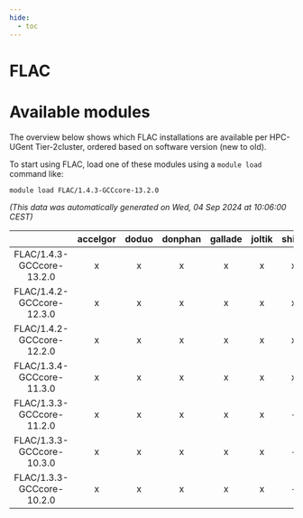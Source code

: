 ```yaml
---
hide:
  - toc
---
```


FLAC
====

# Available modules


The overview below shows which FLAC installations are available per HPC-UGent Tier-2cluster, ordered based on software version (new to old).

To start using FLAC, load one of these modules using a `module load` command like:

```shell
module load FLAC/1.4.3-GCCcore-13.2.0
```

*(This data was automatically generated on Wed, 04 Sep 2024 at 10:06:00 CEST)*  

| |accelgor|doduo|donphan|gallade|joltik|shinx|skitty|
| :---: | :---: | :---: | :---: | :---: | :---: | :---: | :---: |
|FLAC/1.4.3-GCCcore-13.2.0|x|x|x|x|x|x|x|
|FLAC/1.4.2-GCCcore-12.3.0|x|x|x|x|x|x|x|
|FLAC/1.4.2-GCCcore-12.2.0|x|x|x|x|x|x|x|
|FLAC/1.3.4-GCCcore-11.3.0|x|x|x|x|x|x|x|
|FLAC/1.3.3-GCCcore-11.2.0|x|x|x|x|x|-|x|
|FLAC/1.3.3-GCCcore-10.3.0|x|x|x|x|x|-|x|
|FLAC/1.3.3-GCCcore-10.2.0|x|x|x|x|x|-|x|
